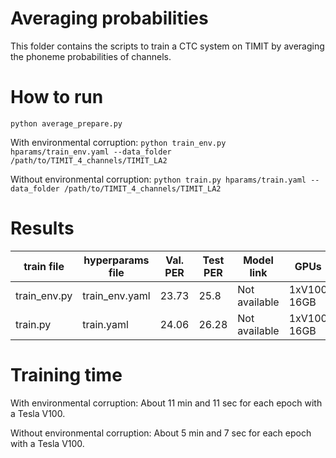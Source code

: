 # Averaging probabilities

This folder contains the scripts to train a CTC system on TIMIT by averaging the phoneme probabilities of channels.

# How to run

``python average_prepare.py``

With environmental corruption: ``python train_env.py hparams/train_env.yaml --data_folder /path/to/TIMIT_4_channels/TIMIT_LA2``

Without environmental corruption: ``python train.py hparams/train.yaml --data_folder /path/to/TIMIT_4_channels/TIMIT_LA2``

# Results

| train file   | hyperparams file | Val. PER | Test PER | Model link    | GPUs        |
| ------------ | ---------------- | -------- | -------- | ------------- | ----------- |
| train_env.py | train_env.yaml   | 23.73    | 25.8     | Not available | 1xV100 16GB |
| train.py     | train.yaml       | 24.06    | 26.28    | Not available | 1xV100 16GB |

# Training time

With environmental corruption: About 11 min and 11 sec for each epoch with a Tesla V100.

Without environmental corruption: About 5 min and 7 sec for each epoch with a Tesla V100.